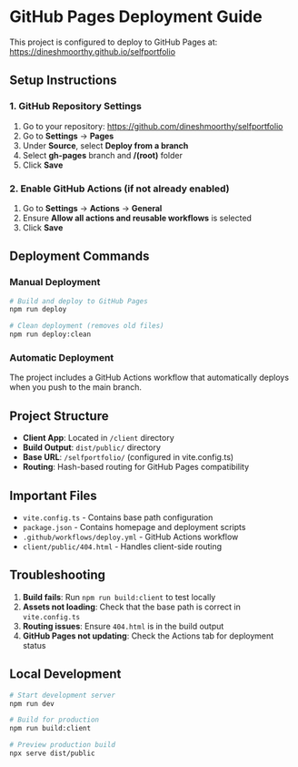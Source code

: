 # GitHub Pages Deployment Guide

This project is configured to deploy to GitHub Pages at: https://dineshmoorthy.github.io/selfportfolio

## Setup Instructions

### 1. GitHub Repository Settings

1. Go to your repository: https://github.com/dineshmoorthy/selfportfolio
2. Go to **Settings** → **Pages**
3. Under **Source**, select **Deploy from a branch**
4. Select **gh-pages** branch and **/(root)** folder
5. Click **Save**

### 2. Enable GitHub Actions (if not already enabled)

1. Go to **Settings** → **Actions** → **General**
2. Ensure **Allow all actions and reusable workflows** is selected
3. Click **Save**

## Deployment Commands

### Manual Deployment
```bash
# Build and deploy to GitHub Pages
npm run deploy

# Clean deployment (removes old files)
npm run deploy:clean
```

### Automatic Deployment
The project includes a GitHub Actions workflow that automatically deploys when you push to the main branch.

## Project Structure

- **Client App**: Located in `/client` directory
- **Build Output**: `dist/public/` directory
- **Base URL**: `/selfportfolio/` (configured in vite.config.ts)
- **Routing**: Hash-based routing for GitHub Pages compatibility

## Important Files

- `vite.config.ts` - Contains base path configuration
- `package.json` - Contains homepage and deployment scripts
- `.github/workflows/deploy.yml` - GitHub Actions workflow
- `client/public/404.html` - Handles client-side routing

## Troubleshooting

1. **Build fails**: Run `npm run build:client` to test locally
2. **Assets not loading**: Check that the base path is correct in `vite.config.ts`
3. **Routing issues**: Ensure `404.html` is in the build output
4. **GitHub Pages not updating**: Check the Actions tab for deployment status

## Local Development

```bash
# Start development server
npm run dev

# Build for production
npm run build:client

# Preview production build
npx serve dist/public
```